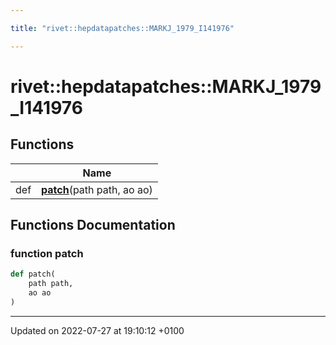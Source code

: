 ```yaml
---

title: "rivet::hepdatapatches::MARKJ_1979_I141976"

---
```


# rivet::hepdatapatches::MARKJ_1979_I141976



## Functions

|                | Name           |
| -------------- | -------------- |
| def | **[patch](http://example.org/namespaces/namespacerivet_1_1hepdatapatches_1_1markj__1979__i141976/#function-patch)**(path path, ao ao) |


## Functions Documentation

### function patch

```python
def patch(
    path path,
    ao ao
)
```






-------------------------------

Updated on 2022-07-27 at 19:10:12 +0100